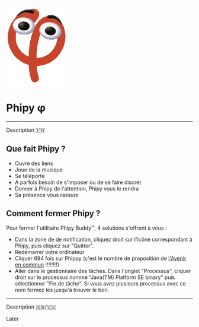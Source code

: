 ![Phipy](src/resources/phipy.png)
# Phipy φ
___
Description 🇫🇷

## Que fait Phipy ?
- Ouvre des liens
- Joue de la musique
- Se téléporte
- A parfois besoin de s'imposer ou de se faire discret
- Donner à Phipy de l'attention, Phipy vous le rendra
- Sa présence vous rassure

## Comment fermer Phipy ?
Pour fermer l'utilitaire Phipy Buddy™, 4 solutions s'offrent à vous :
- Dans la zone de de notification, cliquez droit sur l'icône correspondant à Phipy, puis cliquez sur "Quitter".
- Redémarrer votre ordinateur
- Cliquer 694 fois sur Phippy (c'est le nombre de proposition de [l'Avenir en commun](https://laec.fr) !!!!!!!!)
- Aller dans le gestionnaire des tâches. Dans l'onglet "Processus", cliquer droit sur le processus nommé "Java(TM) Platform SE binary" puis sélectionner "Fin de tâche". Si vous avez plusieurs processus avec ce nom fermez les jusqu'à trouver le bon.

___
Description 🇬🇧/🇺🇸

Later

